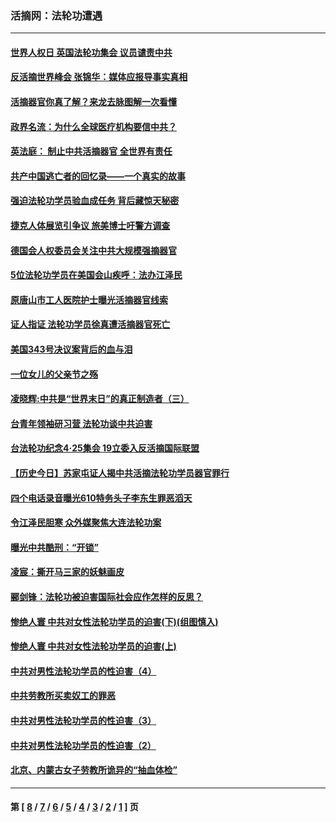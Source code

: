 ### 活摘网：法轮功遭遇
---
#### [世界人权日 英国法轮功集会 议员谴责中共](../../pages/nf5881/n13431763.md?03260430) 
#### [反活摘世界峰会 张锦华：媒体应报导事实真相](../../pages/nf5881/n13278502.md?03260430) 
#### [活摘器官你真了解？来龙去脉图解一次看懂](../../pages/nf5881/n13013820.md?03260430) 
#### [政界名流：为什么全球医疗机构要信中共？](../../pages/nf5881/n11945479.md?03260430) 
#### [英法庭： 制止中共活摘器官 全世界有责任](../../pages/nf5881/n11330691.md?03260430) 
#### [共产中国逃亡者的回忆录——一个真实的故事](../../pages/nf5881/n10918649.md?03260430) 
#### [强迫法轮功学员验血成任务 背后藏惊天秘密](../../pages/nf5881/n4252384.md?03260430) 
#### [捷克人体展览引争议 旅美博士吁警方调查](../../pages/nf5881/n9429187.md?03260430) 
#### [德国会人权委员会关注中共大规模强摘器官](../../pages/nf5881/n8418950.md?03260430) 
#### [5位法轮功学员在美国会山疾呼：法办江泽民](../../pages/nf5881/n8101519.md?03260430) 
#### [原唐山市工人医院护士曝光活摘器官线索](../../pages/nf5881/n8076384.md?03260430) 
#### [证人指证 法轮功学员徐真遭活摘器官死亡](../../pages/nf5881/n8042467.md?03260430) 
#### [美国343号决议案背后的血与泪](../../pages/nf5881/n8020684.md?03260430) 
#### [一位女儿的父亲节之殇](../../pages/nf5881/n8014122.md?03260430) 
#### [凌晓辉:中共是“世界末日”的真正制造者（三）](../../pages/nf5881/n4210333.md?03260430) 
#### [台青年领袖研习营 法轮功谈中共迫害](../../pages/nf5881/n4141857.md?03260430) 
#### [台法轮功纪念4‧25集会 19立委入反活摘国际联盟](../../pages/nf5881/n4141821.md?03260430) 
#### [【历史今日】苏家屯证人揭中共活摘法轮功学员器官罪行](../../pages/nf5881/n4135912.md?03260430) 
#### [四个电话录音曝光610特务头子李东生罪恶滔天](../../pages/nf5881/n4040060.md?03260430) 
#### [令江泽民胆寒 众外媒聚焦大连法轮功案](../../pages/nf5881/n3932671.md?03260430) 
#### [曝光中共酷刑：“开锁”](../../pages/nf5881/n3889373.md?03260430) 
#### [凌宸：撕开马三家的妖魅画皮](../../pages/nf5881/n3849369.md?03260430) 
#### [郦剑锋：法轮功被迫害国际社会应作怎样的反思？](../../pages/nf5881/n3824560.md?03260430) 
#### [惨绝人寰 中共对女性法轮功学员的迫害(下)(组图慎入)](../../pages/nf5881/n3816285.md?03260430) 
#### [惨绝人寰 中共对女性法轮功学员的迫害(上)](../../pages/nf5881/n3815374.md?03260430) 
#### [中共对男性法轮功学员的性迫害（4）](../../pages/nf5881/n3769144.md?03260430) 
#### [中共劳教所买卖奴工的罪恶](../../pages/nf5881/n3769378.md?03260430) 
#### [中共对男性法轮功学员的性迫害（3）](../../pages/nf5881/n3768231.md?03260430) 
#### [中共对男性法轮功学员的性迫害（2）](../../pages/nf5881/n3767211.md?03260430) 
#### [北京、内蒙古女子劳教所诡异的“抽血体检”](../../pages/nf5881/n3753158.md?03260430) 

---
#### 第 [ [8](./8.md?03260430) / [7](./7.md?03260430) / [6](./6.md?03260430) / [5](./5.md?03260430) / [4](./4.md?03260430) / [3](./3.md?03260430) / [2](./2.md?03260430) / [1](./1.md?03260430) ] 页

